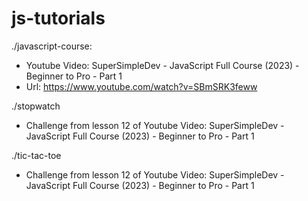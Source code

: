 # js-tutorials

./javascript-course:
- Youtube Video: SuperSimpleDev - JavaScript Full Course (2023) - Beginner to Pro - Part 1
- Url: https://www.youtube.com/watch?v=SBmSRK3feww

./stopwatch
- Challenge from lesson 12 of Youtube Video: SuperSimpleDev - JavaScript Full Course (2023) - Beginner to Pro - Part 1

./tic-tac-toe
- Challenge from lesson 12 of Youtube Video: SuperSimpleDev - JavaScript Full Course (2023) - Beginner to Pro - Part 1